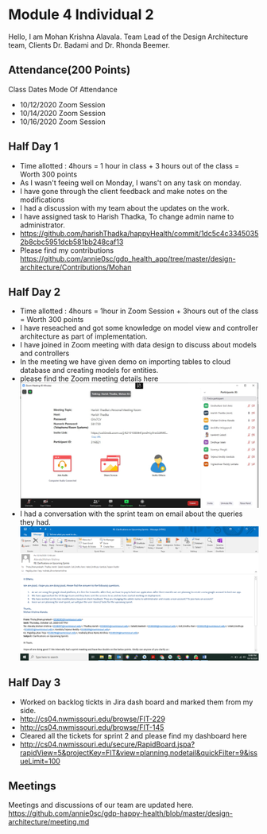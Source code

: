 # Module 4 Individual 2
Hello, I am Mohan Krishna Alavala. Team Lead of the Design Architecture team, Clients Dr. Badami and Dr. Rhonda Beemer.

## Attendance(200 Points)
Class Dates Mode Of Attendance
- 10/12/2020 Zoom Session
- 10/14/2020 Zoom Session
- 10/16/2020 Zoom Session

## Half Day 1
- Time allotted : 4hours = 1 hour in class + 3 hours out of the class = Worth 300 points
- As I wasn't feeing well on Monday, I wans't on any task on monday.
- I have gone through the client feedback and make notes on the modifications
- I had a discussion with my team about the updates on the work.
- I have assigned task to Harish Thadka, To change admin name to administrator.
- https://github.com/harishThadka/happyHealth/commit/1dc5c4c33450352b8cbc5951dcb581bb248caf13
- Please find my contributions 
https://github.com/annie0sc/gdp_health_app/tree/master/design-architecture/Contributions/Mohan


## Half Day 2
- Time allotted : 4hours = 1hour in Zoom Session + 3hours out of the class = Worth 300 points
- I have reseached and got some knowledge on model view and controller architecture as part of implementation.
- I have joined in Zoom meeting with data design to discuss about models and controllers
- In the meeting we have given demo on importing tables to cloud database and creating models for entities.
- please find the Zoom meeting details here
![](https://github.com/annie0sc/gdp-happy-health/blob/master/design-architecture/Meetings/meetingDataTeam.jpeg?raw=true)
- I had a conversation with the sprint team on email about the queries they had.
![](https://github.com/annie0sc/gdp-happy-health/blob/master/design-architecture/Contributions/Mohan/EmailScreenshot.png?raw=true)


## Half Day 3
- Worked on backlog tickts in Jira dash board and marked them from my side.
- http://cs04.nwmissouri.edu/browse/FIT-229
- http://cs04.nwmissouri.edu/browse/FIT-145
- Cleared all the tickets for sprint 2 and please find my dashboard here
- http://cs04.nwmissouri.edu/secure/RapidBoard.jspa?rapidView=5&projectKey=FIT&view=planning.nodetail&quickFilter=9&issueLimit=100

## Meetings
Meetings and discussions of our team are updated here.
https://github.com/annie0sc/gdp-happy-health/blob/master/design-architecture/meeting.md